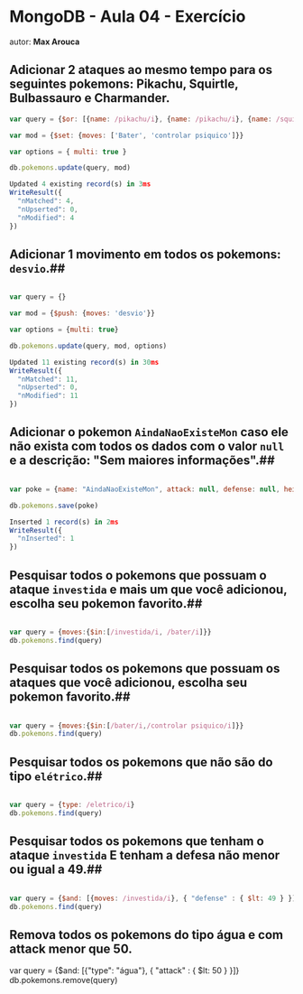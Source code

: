 # MongoDB - Aula 04 - Exercício
autor: **Max Arouca**

## **Adicionar** 2 ataques ao mesmo tempo para os seguintes pokemons: Pikachu, Squirtle, Bulbassauro e Charmander.

````javascript
var query = {$or: [{name: /pikachu/i}, {name: /pikachu/i}, {name: /squirtle/i}, {name: /bulbassauro/i}, {name: /charmander/i}]}

var mod = {$set: {moves: ['Bater', 'controlar psiquico']}}

var options = { multi: true }

db.pokemons.update(query, mod)

Updated 4 existing record(s) in 3ms
WriteResult({
  "nMatched": 4,
  "nUpserted": 0,
  "nModified": 4
})


````

## **Adicionar** 1 movimento em todos os pokemons: `desvio`.##

````javascript

var query = {}

var mod = {$push: {moves: 'desvio'}}

var options = {multi: true}

db.pokemons.update(query, mod, options)

Updated 11 existing record(s) in 30ms
WriteResult({
  "nMatched": 11,
  "nUpserted": 0,
  "nModified": 11
})

````


## **Adicionar** o pokemon `AindaNaoExisteMon` caso ele não exista com todos os dados com o valor `null` e a descrição: "Sem maiores informações".##

````javascript

var poke = {name: "AindaNaoExisteMon", attack: null, defense: null, height: null, description: "Sem maiores informações"}

db.pokemons.save(poke)

Inserted 1 record(s) in 2ms
WriteResult({
  "nInserted": 1
})

````

## Pesquisar todos o pokemons que possuam o ataque `investida` e mais um que você adicionou, escolha seu pokemon favorito.##

````javascript

var query = {moves:{$in:[/investida/i, /bater/i]}}
db.pokemons.find(query)


````


## Pesquisar **todos** os pokemons que possuam os ataques que você adicionou, escolha seu pokemon favorito.##

````javascript

var query = {moves:{$in:[/bater/i,/controlar psiquico/i]}}
db.pokemons.find(query)

````


## Pesquisar **todos** os pokemons que não são do tipo `elétrico`.##

````javascript

var query = {type: /eletrico/i}
db.pokemons.find(query)

````


## Pesquisar **todos** os pokemons que tenham o ataque `investida` **E** tenham a defesa **não menor ou igual** a 49.##

````javascript

var query = {$and: [{moves: /investida/i}, { "defense" : { $lt: 49 } }]}
db.pokemons.find(query)

````

## Remova **todos** os pokemons do tipo água e com attack menor que 50.

var query = {$and: [{"type": "água"}, { "attack" : { $lt: 50 } }]}
db.pokemons.remove(query)

